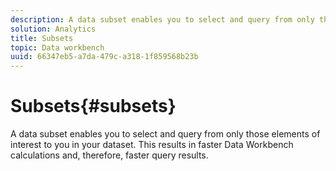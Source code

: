 ```yaml
---
description: A data subset enables you to select and query from only those elements of interest to you in your dataset. This results in faster Data Workbench calculations and, therefore, faster query results.
solution: Analytics
title: Subsets
topic: Data workbench
uuid: 66347eb5-a7da-479c-a318-1f859568b23b
---
```


# Subsets{#subsets}

A data subset enables you to select and query from only those elements of interest to you in your dataset. This results in faster Data Workbench calculations and, therefore, faster query results.

